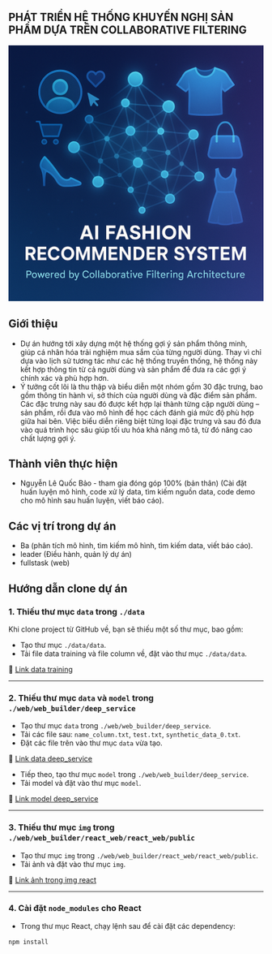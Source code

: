 ## PHÁT TRIỂN HỆ THỐNG KHUYẾN NGHỊ SẢN PHẨM DỰA TRÊN COLLABORATIVE FILTERING
<img src="./assets_readme/ChatGPT Image May 11, 2025, 12_59_35 AM.png" alt="!!err image loading." width="700"/>

## Giới thiệu
- Dự án hướng tới xây dựng một hệ thống gợi ý sản phẩm thông minh, giúp cá nhân hóa trải nghiệm mua sắm của từng người dùng. Thay vì chỉ dựa vào lịch sử tương tác như các hệ thống truyền thống, hệ thống này kết hợp thông tin từ cả người dùng và sản phẩm để đưa ra các gợi ý chính xác và phù hợp hơn.
- Ý tưởng cốt lõi là thu thập và biểu diễn một nhóm gồm 30 đặc trưng, bao gồm thông tin hành vi, sở thích của người dùng và đặc điểm sản phẩm. Các đặc trưng này sau đó được kết hợp lại thành từng cặp người dùng – sản phẩm, rồi đưa vào mô hình để học cách đánh giá mức độ phù hợp giữa hai bên. Việc biểu diễn riêng biệt từng loại đặc trưng và sau đó đưa vào quá trình học sâu giúp tối ưu hóa khả năng mô tả, từ đó nâng cao chất lượng gợi ý.

## Thành viên thực hiện
- Nguyễn Lê Quốc Bảo - tham gia đóng góp 100% (bản thân) (Cài đặt huấn luyện mô hình, code xử lý data, tìm kiếm nguồn data, code demo cho mô hình sau huấn luyện, viết báo cáo).

## Các vị trí trong dự án
- Ba (phân tích mô hình, tìm kiếm mô hình, tìm kiếm data, viết báo cáo).
- leader (Điều hành, quản lý dự án)
- fullstask (web)

## Hướng dẫn clone dự án

### 1. Thiếu thư mục `data` trong `./data`
Khi clone project từ GitHub về, bạn sẽ thiếu một số thư mục, bao gồm:

- Tạo thư mục `./data/data`.
- Tải file data training và file column về, đặt vào thư mục `./data/data`.

🔗 [Link data training](https://drive.google.com/drive/folders/10Xa5yRClfg0tcrF0EXb-o8jLLoYuYe34?usp=sharing)

---

### 2. Thiếu thư mục `data` và `model` trong `./web/web_builder/deep_service`

- Tạo thư mục `data` trong `./web/web_builder/deep_service`.
- Tải các file sau: `name_column.txt`, `test.txt`, `synthetic_data_0.txt`.
- Đặt các file trên vào thư mục `data` vừa tạo.

🔗 [Link data deep_service](https://drive.google.com/drive/folders/1CcGGmuG2IJ-edf2JV_gFiDMupLlum87d?usp=sharing)

- Tiếp theo, tạo thư mục `model` trong `./web/web_builder/deep_service`.
- Tải model và đặt vào thư mục `model`.

🔗 [Link model deep_service](https://drive.google.com/drive/folders/1D4BJVCL1Xen3dOzaIZpTO5OkbU_sO3YY?usp=sharing)

---

### 3. Thiếu thư mục `img` trong `./web/web_builder/react_web/react_web/public`

- Tạo thư mục `img` trong `./web/web_builder/react_web/react_web/public`.
- Tải ảnh và đặt vào thư mục `img`.

🔗 [Link ảnh trong img react](https://drive.google.com/drive/folders/1fzNUhYglnpq4-t61P4Jbctqe_UkRY6og?usp=sharing)

---

### 4. Cài đặt `node_modules` cho React

- Trong thư mục React, chạy lệnh sau để cài đặt các dependency:

```bash
npm install